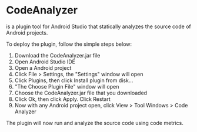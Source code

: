 # CodeAnalyzer
is a plugin tool for Android Studio that statically analyzes the source code of Android projects.

To deploy the plugin, follow the simple steps below:
1) Download the CodeAnalyzer.jar file
2) Open Android Studio IDE
3) Open a Android project
3) Click File > Settings, the "Settings" window will open
4) Click Plugins, then click Install plugin from disk...
5) "The Choose Plugin File" window will open
6) Choose the CodeAnalyzer.jar file that you downloaded
7) Click Ok, then click Apply. Click Restart
8) Now with any Android project open, click View > Tool Windows > Code Analyzer

The plugin will now run and analyze the source code using code metrics.
